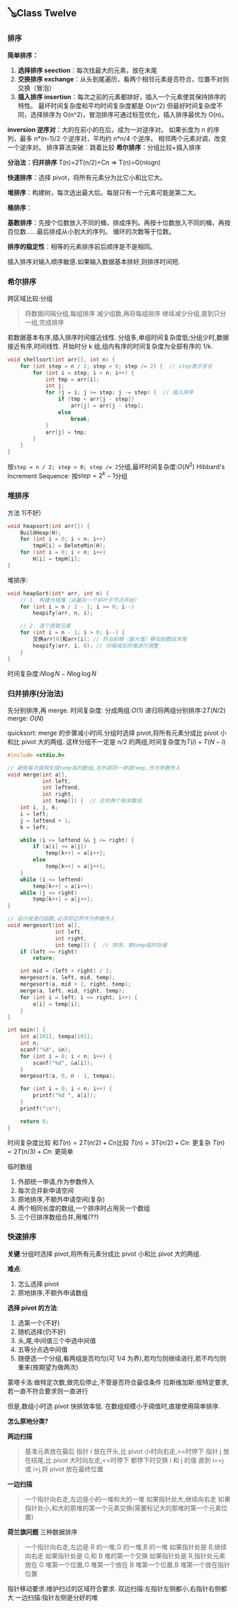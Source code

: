 ## :banjo:Class Twelve

### 排序

**简单排序：**

1. **选择排序 seection**：每次找最大的元素，放在末尾
2. **交换排序 exchange**：从头到尾遍历，看两个相邻元素是否符合，位置不对则交换（冒泡）
3. **插入排序 insertion**：每次之前的元素都排好，插入一个元素使其保持排序的特性。
   最坏时间复杂度和平均时间复杂度都是 O(n^2)
   但最好时间复杂度不同，选择排序为 O(n^2)，冒泡排序可通过标签优化，插入排序最优为 O(n)。

**inversion 逆序对**：大的在前小的在后，成为一对逆序对。
如果长度为 n 的序列，最多 n*(n-1)/2 个逆序对，平均约 n*n/4 个逆序。
相邻两个元素对调，改变一个逆序对。
排序算法突破：跳着比较
**希尔排序**：分组比较+插入排序

**分治法：归并排序**
T(n)=2T(n/2)+Cn => T(n)=O(nlogn)

**快速排序**：选择 pivot，将所有元素分为比它小和比它大。

**堆排序**：构建树，每次选出最大后。每层只有一个元素可能是第二大。

**桶排序**：

**基数排序**：先按个位数放入不同的桶，排成序列。再按十位数放入不同的桶，再按百位数……最后排成从小到大的序列。
循环的次数等于位数。

**排序的稳定性**：相等的元素排序前后顺序是不是相同。

插入排序对输入顺序敏感.如果输入数据基本排好,则排序时间短.

### 希尔排序

跨区域比较:分组

> 将数据间隔分组,每组排序
> 减少组数,再将每组排序
> 继续减少分组,直到只分一组,完成排序

若数据基本有序,插入排序时间接近线性.
分组多,单组时间复杂度低;分组少时,数据接近有序,时间线性.
开始时分 k 组,组内有序的时间复杂度为全部有序的 1/k.

```c
void shellsort(int arr[], int n) {
    for (int step = n / 2; step > 0; step /= 2) {  // step表示步长
        for (int i = step; i < n; i++) {
            int tmp = arr[i];
            int j;
            for (j = i; j >= step; j -= step) {  // 插入排序
                if (tmp < arr[j - step])
                    arr[j] = arr[j - step];
                else
                    break;
            }
            arr[j] = tmp;
        }
    }
}
```

按`step = n / 2; step > 0; step /= 2`分组,最坏时间复杂度:$O(N^2)$
Hibbard's Increment Sequence: 按$step=2^k-1$分组

### 堆排序

方法 1(不好)

```c
void heapsort(int arr[]) {
    BuildHeap(H);
    for (int i = 0; i < n; i++)
        tmpH[i] = DeleteMin(H);
    for (int i = 0; i < n; i++)
        H[i] = tmpH[i];
}
```

堆排序:

```c
void heapSort(int* arr, int n) {
    // 1. 构建大根堆（从最后一个非叶子节点开始）
    for (int i = n / 2 - 1; i >= 0; i--)
        heapify(arr, n, i);

    // 2. 逐个提取元素
    for (int i = n - 1; i > 0; i--) {
        交换arr[0]和arr[i]; // 将当前根（最大值）移动到数组末尾
        heapify(arr, i, 0); // 对缩减后的堆进行调整
    }
}
```

时间复杂度:$N\log N-N\log\log N$

### 归并排序(分治法)

先分别排序,再 merge.
时间复杂度:
分成两组:$O(1)$
递归将两组分别排序:$2T(N/2)$
merge: $O(N)$

quicksort: merge 的步骤减小时间.分组时选择 pivot,将所有元素分成比 pivot 小和比 pivot 大的两组.
这样分组不一定是 n/2 的两组,时间复杂度为$T(i)+T(N-i)$

```c
#include <stdio.h>

// 避免每次调用生成temp临时数组,在外部同一申请temp,作为参数传入
void merge(int a[],
           int left,
           int leftend,
           int right,
           int temp[]) {  // 合并两个有序数组
    int i, j, k;
    i = left;
    j = leftend + 1;
    k = left;

    while (i <= leftend && j <= right) {
        if (a[i] <= a[j])
            temp[k++] = a[i++];
        else
            temp[k++] = a[j++];
    }
    while (i <= leftend)
        temp[k++] = a[i++];
    while (j <= right)
        temp[k++] = a[j++];
}

// 设计成递归函数,必须将边界作为参数传入
void mergesort(int a[],
               int left,
               int right,
               int temp[]) {  // 排序，用temp临时存储
    if (left >= right)
        return;

    int mid = (left + right) / 2;
    mergesort(a, left, mid, temp);
    mergesort(a, mid + 1, right, temp);
    merge(a, left, mid, right, temp);
    for (int i = left; i <= right; i++) {
        a[i] = temp[i];
    }
}

int main() {
    int a[101], tempa[101];
    int n;
    scanf("%d", &n);
    for (int i = 0; i < n; i++) {
        scanf("%d", &a[i]);
    }
    mergesort(a, 0, n - 1, tempa);

    for (int i = 0; i < n; i++) {
        printf("%d ", a[i]);
    }
    printf("\n");

    return 0;
}
```

时间复杂度比较
和$T(n)=2T(n/2)+Cn$比较
$T(n)=3T(n/2)+Cn$: 更复杂
$T(n)=2T(n/3)+Cn$: 更简单

临时数组

1. 外部统一申请,作为参数传入
2. 每次合并新申请空间
3. 原地排序,不额外申请空间(复杂)
4. 两个相同长度的数组,一个排序时占用另一个数组
5. 三个已排序数组合并,用堆(??)

### 快速排序

**关键**:分组时选择 pivot,将所有元素分成比 pivot 小和比 pivot 大的两组.

**难点**:

1. 怎么选择 pivot
2. 原地排序,不额外申请数组

**选择 pivot 的方法**:

1. 选第一个(不好)
2. 随机选择(仍不好)
3. 头,尾,中间值三个中选中间值
4. 五等分点选中间值
5. 随便选一个分组,看两组是否均匀(可 1/4 为界),若均匀则继续进行,若不均匀则重来(按期望为做两次)

蒙塔卡洛:做特定次数,做完后停止,不管是否符合最佳条件
拉斯维加斯:按特定要求,若一直不符合要求则一直进行

但是,数组小时选 pivot 快排效率低.
在数组规模小于阈值时,直接使用简单排序.

**怎么原地分类?**

**两边扫描**

> 基准元素放在最后
> 指针 i 放在开头,比 pivot 小时向右走,>=时停下
> 指针 j 放在结尾,比 pivot 大时向左走,<=时停下
> 都停下时交换 i 和 j 的值
> 直到 i==j 或 i>j,将 pivot 放在最终位置

**一边扫描**

> 一个指针向右走,左边是小的一堆和大的一堆
> 如果指针处大,继续向右走
> 如果指针处小,和大的那堆的第一个元素交换(需要标记大的那堆的第一个元素位置)

**荷兰旗问题** 三种数据排序

> 一个指针向右走,左边是 R 的一堆,G 的一堆,B 的一堆
> 如果指针处是 B,继续向右走
> 如果指针处是 G,和 B 堆的第一个交换
> 如果指针处是 R,指针处元素放在 G 堆第一个位置,G 堆第一个放在 B 堆第一个位置,B 堆第一个放在指针位置

指针移动要求:维护扫过的区域符合要求.
双边扫描:左指针左侧都小,右指针右侧都大
一边扫描:指针左侧是分好的堆
